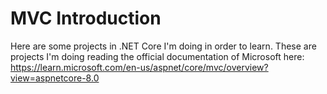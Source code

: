 # MVC Introduction
Here are some projects in .NET Core I'm doing in order to learn. These are projects I'm doing reading the official documentation of Microsoft here: https://learn.microsoft.com/en-us/aspnet/core/mvc/overview?view=aspnetcore-8.0
